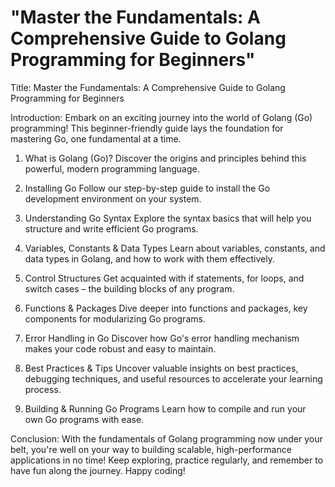 # "Master the Fundamentals: A Comprehensive Guide to Golang Programming for Beginners"

Title: Master the Fundamentals: A Comprehensive Guide to Golang Programming for Beginners

Introduction:
Embark on an exciting journey into the world of Golang (Go) programming! This beginner-friendly guide lays the foundation for mastering Go, one fundamental at a time.

1. What is Golang (Go)?
   Discover the origins and principles behind this powerful, modern programming language.

2. Installing Go
   Follow our step-by-step guide to install the Go development environment on your system.

3. Understanding Go Syntax
   Explore the syntax basics that will help you structure and write efficient Go programs.

4. Variables, Constants & Data Types
   Learn about variables, constants, and data types in Golang, and how to work with them effectively.

5. Control Structures
   Get acquainted with if statements, for loops, and switch cases – the building blocks of any program.

6. Functions & Packages
   Dive deeper into functions and packages, key components for modularizing Go programs.

7. Error Handling in Go
   Discover how Go's error handling mechanism makes your code robust and easy to maintain.

8. Best Practices & Tips
   Uncover valuable insights on best practices, debugging techniques, and useful resources to accelerate your learning process.

9. Building & Running Go Programs
   Learn how to compile and run your own Go programs with ease.

Conclusion:
With the fundamentals of Golang programming now under your belt, you're well on your way to building scalable, high-performance applications in no time! Keep exploring, practice regularly, and remember to have fun along the journey. Happy coding!